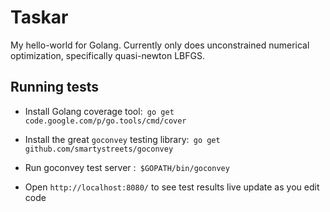 # Taskar
My hello-world for Golang. Currently only does unconstrained numerical optimization, specifically quasi-newton LBFGS. 

## Running tests
- Install Golang coverage tool:` go get code.google.com/p/go.tools/cmd/cover`

 - Install the great  `goconvey` testing library:` go get github.com/smartystreets/goconvey`

- Run goconvey test server :` $GOPATH/bin/goconvey`

- Open `http://localhost:8080/` to see test results live update as you edit code
 

 